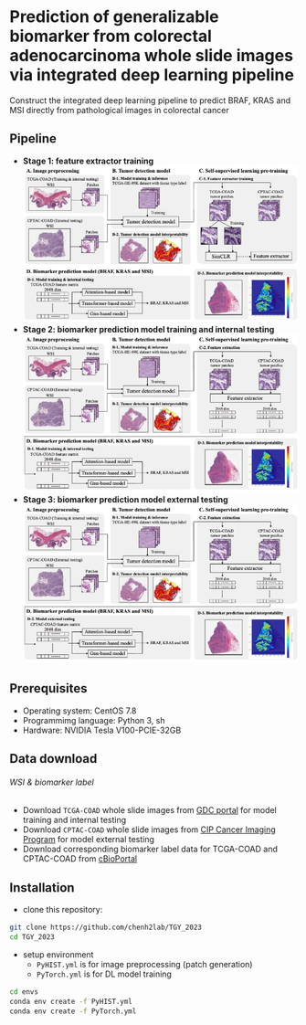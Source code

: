 # Prediction of generalizable biomarker from colorectal adenocarcinoma whole slide images via integrated deep learning pipeline
Construct the integrated deep learning pipeline to predict BRAF, KRAS and MSI directly from pathological images in colorectal cancer
## Pipeline
* **Stage 1: feature extractor training**
![Pipeline](./imgs/pipeline_1.jpg)
* **Stage 2: biomarker prediction model training and internal testing**
![Pipeline](./imgs/pipeline_2.jpg)
* **Stage 3: biomarker prediction model external testing**
![Pipeline](./imgs/pipeline_3.jpg)
## Prerequisites
* Operating system: CentOS 7.8
* Programmimg language: Python 3, sh
* Hardware: NVIDIA Tesla V100-PCIE-32GB
## Data download
###### WSI & biomarker label
* Download `TCGA-COAD` whole slide images from [GDC portal](https://portal.gdc.cancer.gov) for model training and internal testing
* Download `CPTAC-COAD` whole slide images from [CIP Cancer Imaging Program](https://www.cancerimagingarchive.net/collection/cptac-coad/) for model external testing
* Download corresponding biomarker label data for TCGA-COAD and CPTAC-COAD from [cBioPortal](https://www.cbioportal.org)
## Installation
* clone this repository:
```bash
git clone https://github.com/chenh2lab/TGY_2023
cd TGY_2023
```
* setup environment
  * `PyHIST.yml` is for image preprocessing (patch generation)
  * `PyTorch.yml` is for DL model training
```bash
cd envs
conda env create -f PyHIST.yml
conda env create -f PyTorch.yml
```
